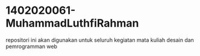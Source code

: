 # 1402020061-MuhammadLuthfiRahman
repositori ini akan digunakan untuk seluruh kegiatan mata kuliah desain dan pemrogramman web
